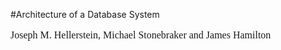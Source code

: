#Architecture of a Database System
<font face="微软雅黑" size="3px">

Joseph M. Hellerstein, Michael Stonebraker
and James Hamilton